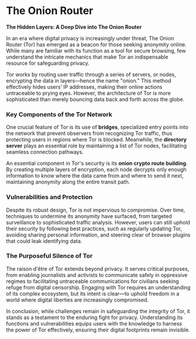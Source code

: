 # The Onion Router

**The Hidden Layers: A Deep Dive into The Onion Router**

In an era where digital privacy is increasingly under threat, The Onion Router (Tor) has emerged as a beacon for those seeking anonymity online. While many are familiar with its function as a tool for secure browsing, few understand the intricate mechanics that make Tor an indispensable resource for safeguarding privacy.

Tor works by routing user traffic through a series of servers, or nodes, encrypting the data in layers—hence the name "onion." This method effectively hides users’ IP addresses, making their online actions untraceable to prying eyes. However, the architecture of Tor is more sophisticated than merely bouncing data back and forth across the globe.

### Key Components of the Tor Network

One crucial feature of Tor is its use of **bridges**, specialized entry points into the network that prevent observers from recognizing Tor traffic, thus protecting users in regions where Tor is blocked. Meanwhile, the **directory server** plays an essential role by maintaining a list of Tor nodes, facilitating seamless connection pathways.

An essential component in Tor's security is its **onion crypto route building**. By creating multiple layers of encryption, each node decrypts only enough information to know where the data came from and where to send it next, maintaining anonymity along the entire transit path.

### Vulnerabilities and Protection

Despite its robust design, Tor is not impervious to compromise. Over time, techniques to undermine its anonymity have surfaced, from targeted surveillance to sophisticated traffic analysis. However, users can still uphold their security by following best practices, such as regularly updating Tor, avoiding sharing personal information, and steering clear of browser plugins that could leak identifying data.

### The Purposeful Silence of Tor

The raison d'être of Tor extends beyond privacy. It serves critical purposes, from enabling journalists and activists to communicate safely in oppressive regimes to facilitating untraceable communications for civilians seeking refuge from digital censorship. Engaging with Tor requires an understanding of its complex ecosystem, but its intent is clear—to uphold freedom in a world where digital liberties are increasingly compromised.

In conclusion, while challenges remain in safeguarding the integrity of Tor, it stands as a testament to the enduring fight for privacy. Understanding its functions and vulnerabilities equips users with the knowledge to harness the power of Tor effectively, ensuring their digital footprints remain invisible.
